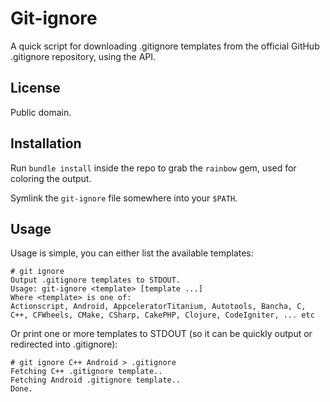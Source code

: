 Git-ignore
===

A quick script for downloading .gitignore templates from the official GitHub .gitignore repository, using the API.

License
---

Public domain.

Installation
---

Run `bundle install` inside the repo to grab the `rainbow` gem, used for coloring the output.

Symlink the `git-ignore` file somewhere into your `$PATH`.

Usage
---

Usage is simple, you can either list the available templates:

    # git ignore
    Output .gitignore templates to STDOUT.
    Usage: git-ignore <template> [template ...]
    Where <template> is one of:
    Actionscript, Android, AppceleratorTitanium, Autotools, Bancha, C, C++, CFWheels, CMake, CSharp, CakePHP, Clojure, CodeIgniter, ... etc

Or print one or more templates to STDOUT (so it can be quickly output or redirected into .gitignore):

    # git ignore C++ Android > .gitignore
    Fetching C++ .gitignore template..
    Fetching Android .gitignore template..
    Done.
